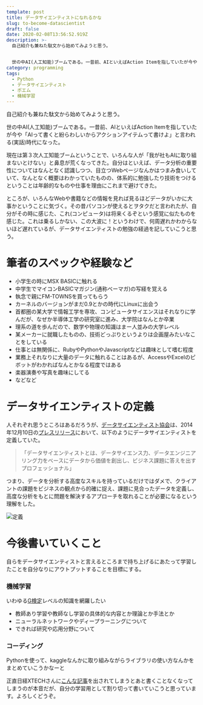 ```yaml
---
template: post
title: データサイエンティストになれるかな
slug: to-become-datascientist
draft: false
date: 2020-02-08T13:56:52.919Z
description: >-
  自己紹介も兼ねた駄文から始めてみようと思う。


  世の中AI(人工知能)ブームである。一昔前、AIといえばAction Itemを指していたが今や「AIって書くと紛らわしいからアクションアイテムって書けよ」と言われる(実話)時代になった。
category: programming
tags:
  - Python
  - データサイエンティスト
  - ポエム
  - 機械学習
---
```

自己紹介も兼ねた駄文から始めてみようと思う。

世の中AI(人工知能)ブームである。一昔前、AIといえばAction Itemを指していたが今や「AIって書くと紛らわしいからアクションアイテムって書けよ」と言われる(実話)時代になった。

現在は第３次人工知能ブームということで、いろんな人が「我が社もAIに取り組まないとけない」と鼻息が荒くなってきた。自分はといえば、データ分析の重要性についてはなんとなく認識しつつ、目立つWebページなんかはつまみ食いしていて、なんとなく概要はわかっていたものの、体系的に勉強したり技術をつけるということは年齢的なものや仕事を理由にこれまで避けてきた。

ところが、いろんなWebや書籍などの情報を見れば見るほどデータがいかに大事かということに気づく。その昔パソコンが使えるとヲタクだと言われたが、自分がその時に感じた、これ(コンピュータ)は将来くるぞという感覚に似たものを感じた。これは乗るしかない、この大波に！というわけで、何周遅れかわからないほど遅れているが、データサイエンティストの勉強の経過を記していこうと思う。

# 筆者のスペックや経験など

* 小学生の時にMSX BASICに触れる
* 中学生でマイコンBASICマガジン(通称ベーマガ)の写経を覚える
* 執念で親にFM-TOWNSを買ってもらう
* カーネルのバージョンがまだ0.9とかの時代にLinuxに出会う
* 首都圏の某大学で情報工学を専攻、コンピュータサイエンスはそれなりに学んだが、なぜか半導体工学の研究室に進み、大学院はなんとか卒業
* 理系の道を歩んだので、数学や物理の知識はまー人並みの大学レベル
* 某メーカーに就職したものの、技術どっぷりというよりは企画屋みたいなことをしている
* 仕事とは無関係に、RubyやPythonやJavascriptなどは趣味として嗜む程度
* 業務上それなりに大量のデータに触れることはあるが、AccessやExcelのピボットがわかればなんとかなる程度ではある
* 楽器演奏や写真を趣味にしてる
* などなど

# データサイエンティストの定義

人それぞれ思うところはあるだろうが、[データサイエンティスト協会](https://www.datascientist.or.jp/)は、2014年12月10日の[プレスリリース](http://www.datascientist.or.jp/files/news/2014-12-10.pdf)において、以下のようにデータサイエンティストを定義していた。
> 「データサイエンティストとは、データサイエンス力、データエンジニアリング力をベースにデータから価値を創出し、ビジネス課題に答えを出すプロフェッショナル」

つまり、データを分析する高度なスキルを持っているだけではダメで、クライアントの課題をビジネスの観点から的確に捉え、課題に見合ったデータを定義し、高度な分析をもとに問題を解決するアプローチを取れることが必要になるという理解をした。

![定義](https://ijl-cdn.shoeisha.jp/static/images/article/314/fig01a.jpg)

# 今後書いていくこと

自らをデータサイエンティストと言えるところまで持ち上げるにあたって学習したことを自分なりにアウトプットすることを目標にする。

### 機械学習

いわゆる[G検定](https://www.jdla.org/business/certificate/)レベルの知識を網羅したい

* 教師あり学習や教師なし学習の具体的な内容とか理論とか手法とか
* ニューラルネットワークやディープラーニングについて
* できれば研究や応用分野について

### コーディング

Pythonを使って、kaggleなんかに取り組みながらライブラリの使い方なんかをまとめていこうかなーと

正直日経XTECHさんに[こんな記事](https://tech.nikkeibp.co.jp/atcl/nxt/column/18/00160/012200169/)を出されてしまうとあと書くことなくなってしまうのが本音だが、自分の学習用として割り切って書いていこうと思っています。よろしくどうぞ。
